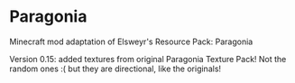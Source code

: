 # Paragonia
Minecraft mod adaptation of Elsweyr's Resource Pack: Paragonia

Version 0.15: added textures from original Paragonia Texture Pack!
Not the random ones :( but they are directional, like the originals!
